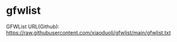 # gfwlist

GFWList URL(Github): https://raw.githubusercontent.com/xiaoduoli/gfwlist/main/gfwlist.txt
